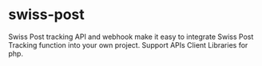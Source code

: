 # swiss-post
Swiss Post tracking API and webhook make it easy to integrate Swiss Post Tracking function into your own project. Support APIs Client Libraries for php.
